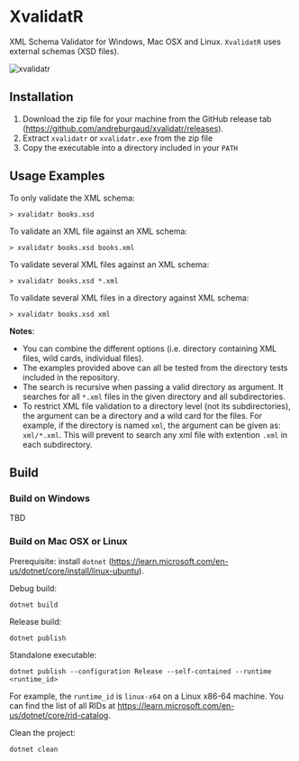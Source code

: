 # XvalidatR

XML Schema Validator for Windows, Mac OSX and Linux. `XvalidatR` uses external schemas (XSD files).

![xvalidatr](https://cloud.githubusercontent.com/assets/6396088/23348810/373079e4-fc73-11e6-9e62-732b58025064.png)

## Installation

1. Download the zip file for your machine from the GitHub release tab (https://github.com/andreburgaud/xvalidatr/releases).
1. Extract `xvalidatr` or `xvalidatr.exe` from the zip file
3. Copy the executable into a directory included in your `PATH`

## Usage Examples

To only validate the XML schema:

```
> xvalidatr books.xsd
```

To validate an XML file against an XML schema:

```
> xvalidatr books.xsd books.xml
```

To validate several XML files against an XML schema:

```
> xvalidatr books.xsd *.xml
```

To validate several XML files in a directory against XML schema:

```
> xvalidatr books.xsd xml
```

**Notes**:
* You can combine the different options (i.e. directory containing XML files, wild cards, individual files).
* The examples provided above can all be tested from the directory tests included in the repository.
* The search is recursive when passing a valid directory as argument. It searches for all `*.xml` files in the given directory and all subdirectories.
* To restrict XML file validation to a directory level (not its subdirectories), the argument can be a directory and a wild card for the files. For example, if the directory is named `xml`, the argument can be given as: `xml/*.xml`. This will prevent to search any xml file with extention `.xml` in each subdirectory.

## Build

### Build on Windows

TBD

### Build on Mac OSX or Linux

Prerequisite: install `dotnet` (https://learn.microsoft.com/en-us/dotnet/core/install/linux-ubuntu).


Debug build:

```
dotnet build
```

Release build:

```
dotnet publish
```

Standalone executable:

```
dotnet publish --configuration Release --self-contained --runtime <runtime_id>
```

For example, the `runtime_id` is `linux-x64` on a Linux x86-64 machine. You can find the list of all RIDs at https://learn.microsoft.com/en-us/dotnet/core/rid-catalog.


Clean the project:


```
dotnet clean
```
